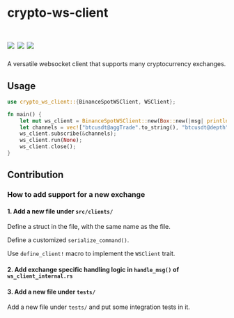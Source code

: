 # crypto-ws-client

[![](https://img.shields.io/github/workflow/status/soulmachine/crypto-crawler-rs/CI/main)](https://github.com/soulmachine/crypto-crawler-rs/actions?query=branch%3Amain)
[![](https://img.shields.io/crates/v/crypto-ws-client.svg)](https://crates.io/crates/crypto-ws-client)
[![](https://docs.rs/crypto-ws-client/badge.svg)](https://docs.rs/crypto-ws-client)
==========

A versatile websocket client that supports many cryptocurrency exchanges.

## Usage

```rust
use crypto_ws_client::{BinanceSpotWSClient, WSClient};

fn main() {
    let mut ws_client = BinanceSpotWSClient::new(Box::new(|msg| println!("{}", msg)), None);
    let channels = vec!["btcusdt@aggTrade".to_string(), "btcusdt@depth".to_string(),];
    ws_client.subscribe(&channels);
    ws_client.run(None);
    ws_client.close();
}
```

## Contribution

### How to add support for a new exchange

#### 1. Add a new file under `src/clients/`

Define a struct in the file, with the same name as the file.

Define a customized `serialize_command()`.

Use `define_client!` macro to implement the `WSClient` trait.

#### 2. Add exchange specific handling logic in `handle_msg()` of `ws_client_internal.rs`

#### 3. Add a new file under `tests/`

Add a new file under `tests/` and put some integration tests in it.
